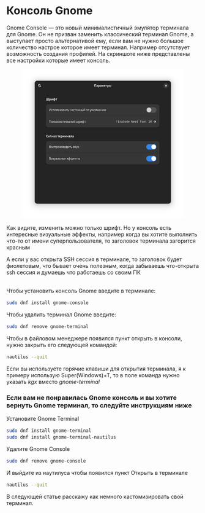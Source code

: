 # Консоль Gnome

Gnome Console — это новый минималистичный эмулятор терминала для Gnome. Он не призван заменить классический терминал Gnome, а выступает просто альтернативой ему, если вам не нужно большое количество настрое которое имеет терминал. Например отсутствует возможность создания профилей. На скриншоте ниже представлены все настройки которые имеет консоль.

<figure><img src="../../.gitbook/assets/snimok-jekrana-ot-2024-01-28-19-50-16.png" alt=""><figcaption></figcaption></figure>

Как видите, изменить можно только шрифт. Но у консоль есть интересные визуальные эффекты, например когда вы хотите выполнить что-то от имени суперпользователя, то заголовок терминала загорится красным

А если у вас открыта SSH сессия в терминале, то заголовок будет фиолетовым, что бывает очень полезным, когда забываешь что-открыта ssh сессия и думаешь что работаешь со своим ПК

\
Чтобы установить консоль Gnome введите в терминале:

```bash
sudo dnf install gnome-console
```

Чтобы удалить терминал Gnome введите:

```bash
sudo dnf remove gnome-terminal
```

Чтобы в файловом менеджере появился пункт открыть в консоли, нужно закрыть его следующей командой:

```bash
nautilus --quit
```

Если вы используете горячие клавиши для открытия терминала, я к примеру использую Super(Windows)+T, то в поле команда нужно указать _kgx_ вместо _gnome-terminal_

### Если вам не понравилась Gnome консоль и вы хотите вернуть Gnome терминал, то следуйте инструкциям ниже

Установите Gnome Terminal

```bash
sudo dnf install gnome-terminal
sudo dnf install gnome-terminal-nautilus
```

Удалите Gnome Console

```bash
sudo dnf remove gnome-console
```

И выйдите из наутилуса чтобы появился пункт Открыть в терминале

```bash
nautilus --quit
```

В следующей статье расскажу как немного кастомизировать свой терминал.

